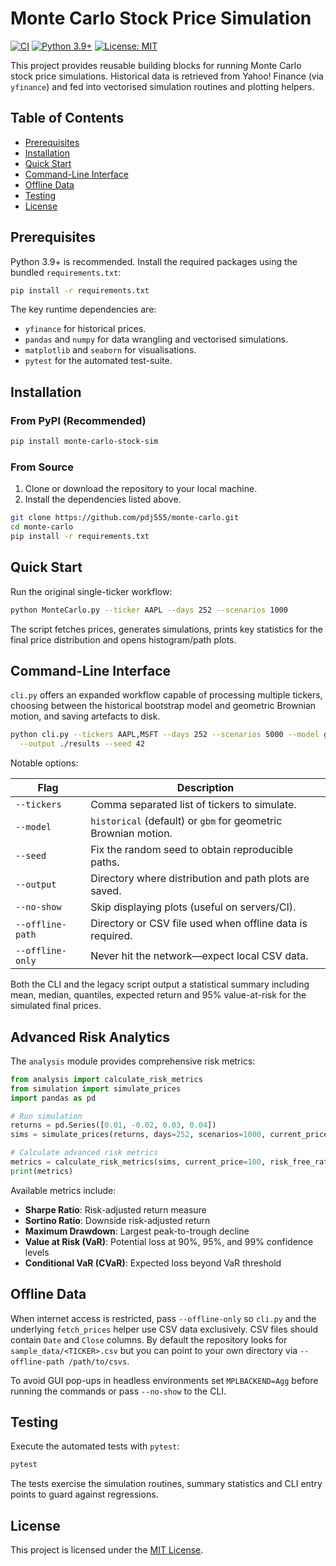 # Monte Carlo Stock Price Simulation

[![CI](https://github.com/pdj555/monte-carlo/actions/workflows/ci.yml/badge.svg)](https://github.com/pdj555/monte-carlo/actions/workflows/ci.yml)
[![Python 3.9+](https://img.shields.io/badge/python-3.9+-blue.svg)](https://www.python.org/downloads/)
[![License: MIT](https://img.shields.io/badge/License-MIT-yellow.svg)](https://opensource.org/licenses/MIT)

This project provides reusable building blocks for running Monte Carlo stock price simulations. Historical data is retrieved from Yahoo! Finance (via `yfinance`) and fed into vectorised simulation routines and plotting helpers.

## Table of Contents
- [Prerequisites](#prerequisites)
- [Installation](#installation)
- [Quick Start](#quick-start)
- [Command-Line Interface](#command-line-interface)
- [Offline Data](#offline-data)
- [Testing](#testing)
- [License](#license)

## Prerequisites

Python 3.9+ is recommended. Install the required packages using the bundled `requirements.txt`:

```bash
pip install -r requirements.txt
```

The key runtime dependencies are:

- `yfinance` for historical prices.
- `pandas` and `numpy` for data wrangling and vectorised simulations.
- `matplotlib` and `seaborn` for visualisations.
- `pytest` for the automated test-suite.

## Installation

### From PyPI (Recommended)

```bash
pip install monte-carlo-stock-sim
```

### From Source

1. Clone or download the repository to your local machine.
2. Install the dependencies listed above.

```bash
git clone https://github.com/pdj555/monte-carlo.git
cd monte-carlo
pip install -r requirements.txt
```

## Quick Start

Run the original single-ticker workflow:

```bash
python MonteCarlo.py --ticker AAPL --days 252 --scenarios 1000
```

The script fetches prices, generates simulations, prints key statistics for the final price distribution and opens histogram/path plots.

## Command-Line Interface

`cli.py` offers an expanded workflow capable of processing multiple tickers, choosing between the historical bootstrap model and geometric Brownian motion, and saving artefacts to disk.

```bash
python cli.py --tickers AAPL,MSFT --days 252 --scenarios 5000 --model gbm \
  --output ./results --seed 42
```

Notable options:

| Flag | Description |
| ---- | ----------- |
| `--tickers` | Comma separated list of tickers to simulate. |
| `--model` | `historical` (default) or `gbm` for geometric Brownian motion. |
| `--seed` | Fix the random seed to obtain reproducible paths. |
| `--output` | Directory where distribution and path plots are saved. |
| `--no-show` | Skip displaying plots (useful on servers/CI). |
| `--offline-path` | Directory or CSV file used when offline data is required. |
| `--offline-only` | Never hit the network—expect local CSV data. |

Both the CLI and the legacy script output a statistical summary including mean, median, quantiles, expected return and 95% value-at-risk for the simulated final prices.

## Advanced Risk Analytics

The `analysis` module provides comprehensive risk metrics:

```python
from analysis import calculate_risk_metrics
from simulation import simulate_prices
import pandas as pd

# Run simulation
returns = pd.Series([0.01, -0.02, 0.03, 0.04])
sims = simulate_prices(returns, days=252, scenarios=1000, current_price=100, seed=42)

# Calculate advanced risk metrics
metrics = calculate_risk_metrics(sims, current_price=100, risk_free_rate=0.02)
print(metrics)
```

Available metrics include:
- **Sharpe Ratio**: Risk-adjusted return measure
- **Sortino Ratio**: Downside risk-adjusted return
- **Maximum Drawdown**: Largest peak-to-trough decline
- **Value at Risk (VaR)**: Potential loss at 90%, 95%, and 99% confidence levels
- **Conditional VaR (CVaR)**: Expected loss beyond VaR threshold

## Offline Data

When internet access is restricted, pass `--offline-only` so `cli.py` and the underlying `fetch_prices` helper use CSV data exclusively. CSV files should contain `Date` and `Close` columns. By default the repository looks for `sample_data/<TICKER>.csv` but you can point to your own directory via `--offline-path /path/to/csvs`.

To avoid GUI pop-ups in headless environments set `MPLBACKEND=Agg` before running the commands or pass `--no-show` to the CLI.

## Testing

Execute the automated tests with `pytest`:

```bash
pytest
```

The tests exercise the simulation routines, summary statistics and CLI entry points to guard against regressions.

## License

This project is licensed under the [MIT License](LICENSE).

